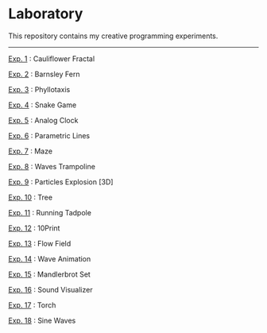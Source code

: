 # Laboratory

This repository contains my creative programming experiments.

---

[Exp. 1](https://scorpiyogi.github.io/laboratory/1) : Cauliflower Fractal

[Exp. 2](https://scorpiyogi.github.io/laboratory/2) : Barnsley Fern

[Exp. 3](https://scorpiyogi.github.io/laboratory/3) : Phyllotaxis

[Exp. 4](https://scorpiyogi.github.io/laboratory/4) : Snake Game

[Exp. 5](https://scorpiyogi.github.io/laboratory/5) : Analog Clock

[Exp. 6](https://scorpiyogi.github.io/laboratory/6) : Parametric Lines

[Exp. 7](https://scorpiyogi.github.io/laboratory/7) : Maze

[Exp. 8](https://scorpiyogi.github.io/laboratory/8) : Waves Trampoline

[Exp. 9](https://scorpiyogi.github.io/laboratory/9) : Particles Explosion [3D]

[Exp. 10](https://scorpiyogi.github.io/laboratory/10) : Tree

[Exp. 11](https://scorpiyogi.github.io/laboratory/11) : Running Tadpole

[Exp. 12](https://scorpiyogi.github.io/laboratory/12) : 10Print

[Exp. 13](https://scorpiyogi.github.io/laboratory/13) : Flow Field

[Exp. 14](https://scorpiyogi.github.io/laboratory/14) : Wave Animation

[Exp. 15](https://scorpiyogi.github.io/laboratory/15) : Mandlerbrot Set

[Exp. 16](https://scorpiyogi.github.io/laboratory/16) : Sound Visualizer

[Exp. 17](https://scorpiyogi.github.io/laboratory/17) : Torch

[Exp. 18](https://scorpiyogi.github.io/laboratory/18) : Sine Waves
